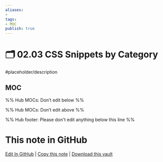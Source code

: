 ```yaml
---
aliases:
- 
tags: 
- MOC
publish: true
---
```


# 🗂️ 02.03 CSS Snippets by Category

#placeholder/description 

## MOC

%% Hub MOCs: Don’t edit below  %%

%% Hub MOCs: Don’t edit above  %%

%% Hub footer: Please don't edit anything below this line %%

# This note in GitHub

<span class="git-footer">[Edit In GitHub](https://github.dev/obsidian-community/obsidian-hub/blob/main/02%20-%20Community%20Expansions/02.03%20CSS%20Snippets%20by%20Category/%F0%9F%97%82%EF%B8%8F%2002.03%20CSS%20Snippets%20by%20Category.md "git-hub-edit-note") | [Copy this note](https://raw.githubusercontent.com/obsidian-community/obsidian-hub/main/02%20-%20Community%20Expansions/02.03%20CSS%20Snippets%20by%20Category/%F0%9F%97%82%EF%B8%8F%2002.03%20CSS%20Snippets%20by%20Category.md "git-hub-copy-note") | [Download this vault](https://github.com/obsidian-community/obsidian-hub/archive/refs/heads/main.zip "git-hub-download-vault") </span>
